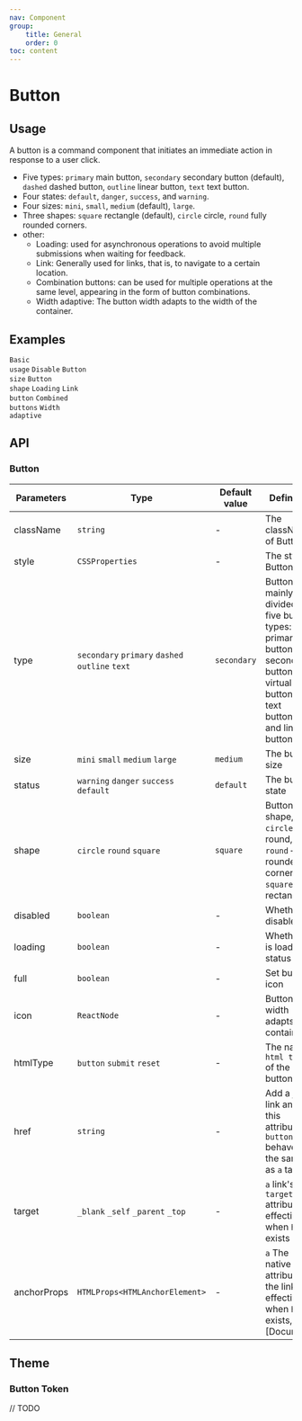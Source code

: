 ```yaml
---
nav: Component
group: 
    title: General
    order: 0
toc: content
---
```


# Button


## Usage

A button is a command component that initiates an immediate action in response to a user click.


- Five types: `primary` main button, `secondary` secondary button (default), `dashed` dashed button, `outline` linear button, `text` text button.
- Four states: `default`, `danger`, `success`, and `warning`.
- Four sizes: `mini`, `small`, `medium` (default), `large`.
- Three shapes: `square` rectangle (default), `circle` circle, `round` fully rounded corners.
- other:
    - Loading: used for asynchronous operations to avoid multiple submissions when waiting for feedback.
    - Link: Generally used for links, that is, to navigate to a certain location.
    - Combination buttons: can be used for multiple operations at the same level, appearing in the form of button combinations.
    - Width adaptive: The button width adapts to the width of the container.

## Examples

<code src="../../packages/ui/examples/button/basic.tsx" description="There are five types of buttons: primary button, secondary button, dashed button, linear button and text button. The primary button is in The same operation area can appear at most once ">Basic usage</code>
<code src="../../packages/ui/examples/button/disabled.tsx" description="Add the disabled attribute to make the button unavailable, and the button style will also change.">Disable</code>
<code src="../../packages/ui/examples/button/size.tsx" description="Buttons are divided into four sizes: mini, small, medium and large. The heights are: 24px/28px/ 32px/36px. The recommended and default size is `Medium`. You can choose the appropriate size for different scenarios and different business needs. ">Button size</code>
<code src="../../packages/ui/examples/button/shape.tsx" description="`Button` has many shapes, `square` - rectangle (default), `circle` - circle, `round` - Fully rounded corners. ">Button shape</code>
<code src="../../packages/ui/examples/button/loading.tsx" description="By setting `loading`, a button can be placed in the loading state. The button in the loading state will not trigger a click. Event.">Loading</code>
<code src="../../packages/ui/examples/button/link.tsx" description="You can turn a button into an `a` label by setting `href`.">Link button</code>
<code src="../../packages/ui/examples/button/group.tsx" description="Can be used for multiple operations at the same level, appearing as a combination of buttons.">Combined buttons</code>
<code src="../../packages/ui/examples/button/full.tsx" description="By setting `full`, the button width can be adapted to the width of the container.">Width adaptive</code>


## API

### Button

| **Parameters** | **Type** | **Default value** | **Definition** |
| --- | --- | --- | --- |
| className | `string`              | -        | The className of Button     |
| style     | `CSSProperties`       | -        | The style of Button 	    |
| type      | `secondary` `primary` `dashed` `outline` `text`  | `secondary`   | Buttons are mainly divided into five button types: primary buttons, secondary buttons, virtual box buttons, text buttons, and linear buttons.	        |
| size      | `mini` `small` `medium` `large`                  | `medium`      | The button size		        |
| status    | `warning` `danger` `success` `default`           | `default`     | The button state			        |
| shape     | `circle` `round` `square`                        | `square`      | Button shape, `circle` – round, `round` – full rounded corners, `square` – rectangular			        |
| disabled  | `boolean`                        | -             | Whether to disable		|
| loading   | `boolean`                        | -             | Whether it is loading status  |
| full      | `boolean`                        | -             | Set button icon  |
| icon      | `ReactNode`                      | -             | Button width adapts to container  |
| htmlType  | `button` `submit` `reset`        | -             | The native `html type` of the button	  |
| href      | `string`                         | -             | Add a jump link and set this attribute, `button` behaves the same as `a` tag	  |
| target    | `_blank` `_self` `_parent` `_top`| -             | `a` link's `target` attribute, effective when `href` exists	  |
| anchorProps| `HTMLProps<HTMLAnchorElement>`  | -             | `a` The native attribute of the link, effective when `href` exists, see [Document]		  |

## Theme

### Button Token
// TODO
<!-- | **Parameters** | **Type** | **Default value** | **Definition** |
| --- | --- | --- | --- | -->

